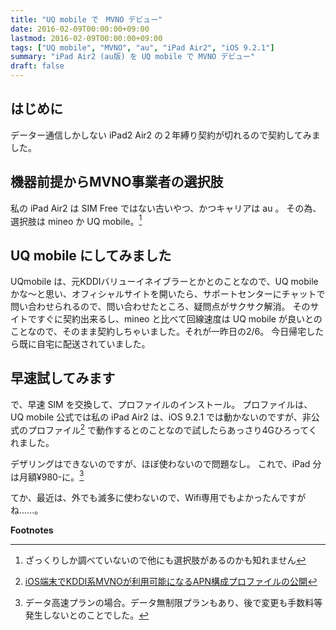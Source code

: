 ```yaml
---
title: "UQ mobile で　MVNO デビュー"
date: 2016-02-09T00:00:00+09:00
lastmod: 2016-02-09T00:00:00+09:00
tags: ["UQ mobile", "MVNO", "au", "iPad Air2", "iOS 9.2.1"]
summary: "iPad Air2 (au版) を UQ mobile で MVNO デビュー"
draft: false
---
```


はじめに
--------

データー通信しかしない iPad2 Air2 の２年縛り契約が切れるので契約してみました。

機器前提からMVNO事業者の選択肢
------------------------------

私の iPad Air2 は SIM Free ではない古いやつ、かつキャリアは au 。
その為、選択肢は mineo か UQ mobile。[^1]

UQ mobile にしてみました
------------------------

UQmobile は、元KDDIバリューイネイブラーとかとのことなので、UQ mobile かな〜と思い、オフィシャルサイトを開いたら、サポートセンターにチャットで問い合わせられるので、問い合わせたところ、疑問点がサクサク解消。
そのサイトですぐに契約出来るし、mineo と比べて回線速度は UQ mobile が良いとのことなので、そのまま契約しちゃいました。それが一昨日の2/6。
今日帰宅したら既に自宅に配送されていました。

早速試してみます
----------------

で、早速 SIM を交換して、プロファイルのインストール。 プロファイルは、UQ mobile 公式では私の iPad Air2 は、iOS 9.2.1 では動かないのですが、非公式のプロファイル[^2]
で動作するとのことなので試したらあっさり4Gひろってくれました。

デザリングはできないのですが、ほぼ使わないので問題なし。 これで、iPad 分は月額¥980-に。[^3]

てか、最近は、外でも滅多に使わないので、Wifi専用でもよかったんですがね......。

**Footnotes**

[^1]: ざっくりしか調べていないので他にも選択肢があるのかも知れません

[^2]: [iOS端末でKDDI系MVNOが利用可能になるAPN構成プロファイルの公開](http://blogram.net/2015/07/13/mobileconfig/)

[^3]: データ高速プランの場合。データ無制限プランもあり、後で変更も手数料等発生しないとのことでした。
